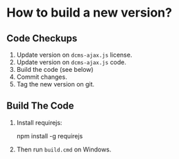 # How to build a new version?

## Code Checkups

1. Update version on `dcms-ajax.js` license.
2. Update version on `dcms-ajax.js` code.
3. Build the code (see below)
4. Commit changes.
5. Tag the new version on git.


## Build The Code

1. Install requirejs:

    npm install -g requirejs

2. Then run `build.cmd` on Windows.